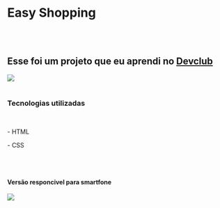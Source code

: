 <h1> Easy Shopping </h1>
<br>
<br>
<h2> Esse foi um projeto que eu aprendi no <a href="https://rodolfomori.com.br/devclub">Devclub</a></h2>

<img src="https://github.com/user-attachments/assets/4a67627a-b4a1-4883-82fe-d09a85be4add"/>
<br>
<br>

<h3>Tecnologias utilizadas</h3>
<br>
<p> - HTML</p>
<p> - CSS </p>
<br>
<br>

<h4>Versão responcivel para smartfone </h4>

<img src="https://github.com/user-attachments/assets/0b008918-975a-44b4-a320-f86a21b2b684" />

 

